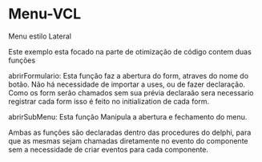 # Menu-VCL

Menu estilo Lateral

Este exemplo esta focado na parte de otimização de código contem duas funções

abrirFormulario:
	Esta função faz a abertura do form, atraves do nome do botão.
	Não há necessidade de importar a uses, ou de fazer declaração.
	Como os form serão chamados sem sua prévia declaraão sera necessario
	registrar cada form isso é feito no initialization de cada form.
	
abrirSubMenu:
	Esta função Manipula a abertura e fechamento do menu.
	

Ambas as funções são declaradas dentro das procedures do delphi, para que
as mesmas sejam chamadas diretamente no evento do componente sem a necessidade
de criar eventos para cada componente.

